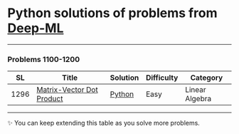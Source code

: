 # Python solutions of problems from [Deep-ML](https://www.deep-ml.com/)

---

### Problems 1100-1200

| SL | Title | Solution | Difficulty | Category |
|---|-------|----------|------------| ---------- |
| 1296 | [Matrix-Vector Dot Product](https://www.deep-ml.com/problems/1) | [Python](./solutions/divide_array_k_consecutive.py) | Easy | Linear Algebra |


---

✨ You can keep extending this table as you solve more problems.
